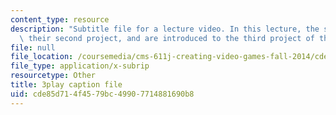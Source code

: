 ```yaml
---
content_type: resource
description: "Subtitle file for a lecture video. In this lecture, the students present\
  \ their second project, and are introduced to the third project of the class.\t\t"
file: null
file_location: /coursemedia/cms-611j-creating-video-games-fall-2014/cde85d714f4579bc49907714881690b8_MZSnYgdlV0A.srt
file_type: application/x-subrip
resourcetype: Other
title: 3play caption file
uid: cde85d71-4f45-79bc-4990-7714881690b8
---
```

